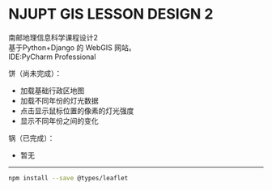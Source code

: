 ﻿# NJUPT GIS LESSON DESIGN 2
南邮地理信息科学课程设计2  
基于Python+Django 的 WebGIS 网站。  
IDE:PyCharm Professional

饼（尚未完成）：
- 加载基础行政区地图
- 加载不同年份的灯光数据
- 点击显示鼠标位置的像素的灯光强度
- 显示不同年份之间的变化

锅（已完成）：
- 暂无

---
```bash
npm install --save @types/leaflet
```